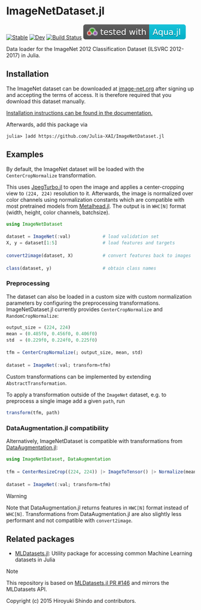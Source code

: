 # ImageNetDataset.jl

[![Stable](https://img.shields.io/badge/docs-stable-blue.svg)](https://Julia-XAI.github.io/ImageNetDataset.jl/stable/)
[![Dev](https://img.shields.io/badge/docs-dev-blue.svg)](https://Julia-XAI.github.io/ImageNetDataset.jl/dev/)
[![Build Status](https://github.com/Julia-XAI/ImageNetDataset.jl/actions/workflows/CI.yml/badge.svg?branch=main)](https://github.com/Julia-XAI/ImageNetDataset.jl/actions/workflows/CI.yml?query=branch%3Amain)
[![Aqua](https://raw.githubusercontent.com/JuliaTesting/Aqua.jl/master/badge.svg)](https://github.com/JuliaTesting/Aqua.jl)

Data loader for the ImageNet 2012 Classification Dataset (ILSVRC 2012-2017) in Julia.

## Installation 

The ImageNet dataset can be downloaded at [image-net.org](https://image-net.org/) 
after signing up and accepting the terms of access.
It is therefore required that you download this dataset manually.

[Installation instructions can be found in the documentation.](https://Julia-XAI.github.io/ImageNetDataset.jl/dev/installation/)

Afterwards, add this package via
```julia-repl
julia> ]add https://github.com/Julia-XAI/ImageNetDataset.jl
```

## Examples
By default, the ImageNet dataset will be loaded with the `CenterCropNormalize` transformation.

This uses [JpegTurbo.jl](https://github.com/JuliaIO/JpegTurbo.jl) to open the image
and applies a center-cropping view to `(224, 224)` resolution to it.
Afterwards, the image is normalized over color channels using normalization constants 
which are compatible with most pretrained models from [Metalhead.jl](https://github.com/FluxML/Metalhead.jl).
The output is in `WHC[N]` format (width, height, color channels, batchsize).

```julia
using ImageNetDataset

dataset = ImageNet(:val)            # load validation set
X, y = dataset[1:5]                 # load features and targets

convert2image(dataset, X)           # convert features back to images

class(dataset, y)                   # obtain class names
```

### Preprocessing
The dataset can also be loaded in a custom size with custom normalization parameters
by configuring the preprocessing transformations.
ImageNetDataset.jl currently provides `CenterCropNormalize` and `RandomCropNormalize`:

```julia
output_size = (224, 224)
mean = (0.485f0, 0.456f0, 0.406f0)
std  = (0.229f0, 0.224f0, 0.225f0)

tfm = CenterCropNormalize(; output_size, mean, std)

dataset = ImageNet(:val; transform=tfm)
```

Custom transformations can be implemented by extending `AbstractTransformation`.

To apply a transformation outside of the `ImageNet` dataset,
e.g. to preprocess a single image add a given `path`, run

```julia
transform(tfm, path)
```

### DataAugmentation.jl compatibility
Alternatively, ImageNetDataset is compatible with transformations from 
[DataAugmentation.jl](https://github.com/FluxML/DataAugmentation.jl/):

```julia
using ImageNetDataset, DataAugmentation

tfm = CenterResizeCrop((224, 224)) |> ImageToTensor() |> Normalize(mean, std)

dataset = ImageNet(:val; transform=tfm)
```

> [!WARNING]
> Note that DataAugmentation.jl returns features in `HWC[N]` format instead of `WHC[N]`.
> Transformations from DataAugmentation.jl are also slightly less performant
> and not compatible with `convert2image`. 

## Related packages

* [MLDatasets.jl](https://github.com/JuliaML/MLDatasets.jl): Utility package for accessing common Machine Learning datasets in Julia

> [!NOTE]
> This repository is based on [MLDatasets.jl PR #146](https://github.com/JuliaML/MLDatasets.jl/pull/146)
> and mirrors the MLDatasets API.
>
> Copyright (c) 2015 Hiroyuki Shindo and contributors.
